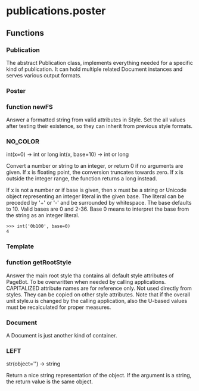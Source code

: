 # publications.poster


## Functions

### Publication
The abstract Publication class, implements everything needed for a specific kind of publication.
It can hold multiple related Document instances and serves various output formats.
### Poster
### function newFS
Answer a formatted string from valid attributes in Style. Set the all values after testing
their existence, so they can inherit from previous style formats.
### NO_COLOR
int(x=0) -> int or long
int(x, base=10) -> int or long

Convert a number or string to an integer, or return 0 if no arguments
are given.  If x is floating point, the conversion truncates towards zero.
If x is outside the integer range, the function returns a long instead.

If x is not a number or if base is given, then x must be a string or
Unicode object representing an integer literal in the given base.  The
literal can be preceded by '+' or '-' and be surrounded by whitespace.
The base defaults to 10.  Valid bases are 0 and 2-36.  Base 0 means to
interpret the base from the string as an integer literal.

    >>> int('0b100', base=0)
    4
### Template
### function getRootStyle
Answer the main root style tha contains all default style attributes of PageBot.
To be overwritten when needed by calling applications.
CAPITALIZED attribute names are for reference only. Not used directly from styles.
They can be copied on other style attributes.
Note that if the overall unit style.u is changed by the calling application, also the
U-based values must be recalculated for proper measures.
### Document
A Document is just another kind of container.
### LEFT
str(object='') -> string

Return a nice string representation of the object.
If the argument is a string, the return value is the same object.
